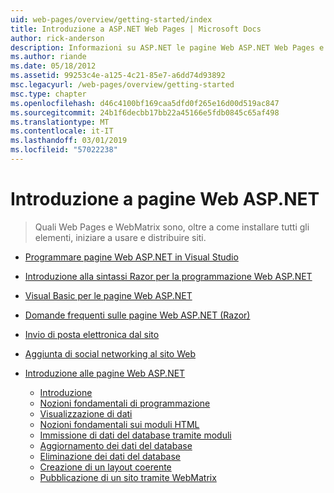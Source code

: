 ```yaml
---
uid: web-pages/overview/getting-started/index
title: Introduzione a ASP.NET Web Pages | Microsoft Docs
author: rick-anderson
description: Informazioni su ASP.NET le pagine Web ASP.NET Web Pages e la nuova sintassi Razor forniscono un modo veloce, semplice e accessibile di combinare il codice server con HTML t...
ms.author: riande
ms.date: 05/18/2012
ms.assetid: 99253c4e-a125-4c21-85e7-a6dd74d93892
msc.legacyurl: /web-pages/overview/getting-started
msc.type: chapter
ms.openlocfilehash: d46c4100bf169caa5dfd0f265e16d00d519ac847
ms.sourcegitcommit: 24b1f6decbb17bb22a45166e5fdb0845c65af498
ms.translationtype: MT
ms.contentlocale: it-IT
ms.lasthandoff: 03/01/2019
ms.locfileid: "57022238"
---
```

<a name="getting-started-with-aspnet-web-pages"></a>Introduzione a pagine Web ASP.NET
====================
> Quali Web Pages e WebMatrix sono, oltre a come installare tutti gli elementi, iniziare a usare e distribuire siti.


- [Programmare pagine Web ASP.NET in Visual Studio](program-asp-net-web-pages-in-visual-studio.md)
- [Introduzione alla sintassi Razor per la programmazione Web ASP.NET](introducing-razor-syntax-c.md)
- [Visual Basic per le pagine Web ASP.NET](introducing-razor-syntax-vb.md)
- [Domande frequenti sulle pagine Web ASP.NET (Razor)](aspnet-web-pages-razor-faq.md)
- [Invio di posta elettronica dal sito](11-adding-email-to-your-web-site.md)
- [Aggiunta di social networking al sito Web](13-adding-social-networking-to-your-web-site.md)
- [Introduzione alle pagine Web ASP.NET](introducing-aspnet-web-pages-2/index.md)

    - [Introduzione](introducing-aspnet-web-pages-2/getting-started.md)
    - [Nozioni fondamentali di programmazione](introducing-aspnet-web-pages-2/intro-to-web-pages-programming.md)
    - [Visualizzazione di dati](introducing-aspnet-web-pages-2/displaying-data.md)
    - [Nozioni fondamentali sui moduli HTML](introducing-aspnet-web-pages-2/form-basics.md)
    - [Immissione di dati del database tramite moduli](introducing-aspnet-web-pages-2/entering-data.md)
    - [Aggiornamento dei dati del database](introducing-aspnet-web-pages-2/updating-data.md)
    - [Eliminazione dei dati del database](introducing-aspnet-web-pages-2/deleting-data.md)
    - [Creazione di un layout coerente](introducing-aspnet-web-pages-2/layouts.md)
    - [Pubblicazione di un sito tramite WebMatrix](introducing-aspnet-web-pages-2/publishing.md)
